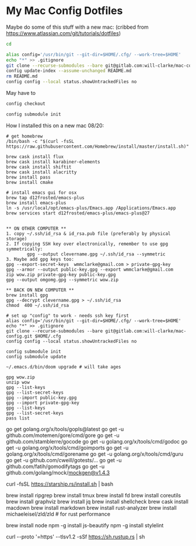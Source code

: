 My Mac Config Dotfiles
======================


Maybe do some of this stuff with a new mac:
(cribbed from https://www.atlassian.com/git/tutorials/dotfiles)

```sh
cd

alias config='/usr/bin/git --git-dir=$HOME/.cfg/ --work-tree=$HOME'
echo "*" >> .gitignore
git clone --recurse-submodules --bare git@gitlab.com:will-clarke/mac-config.git $HOME/.cfg
config update-index --assume-unchanged README.md
rm README.md
config config --local status.showUntrackedFiles no
```

May have to

```sh
config checkout

config submodule init
```


How I installed this on a new mac 08/20:

```
# get homebrew
/bin/bash -c "$(curl -fsSL https://raw.githubusercontent.com/Homebrew/install/master/install.sh)"

brew cask install flux
brew cask install karabiner-elements
brew cask install shiftit
brew cask install alacritty
brew install pass
brew install cmake

# install emacs gui for osx
brew tap d12frosted/emacs-plus
brew install emacs-plus
ln -s /usr/local/opt/emacs-plus/Emacs.app /Applications/Emacs.app
brew services start d12frosted/emacs-plus/emacs-plus@27


** ON OTHER COMPUTER **
1. copy ~/.ssh/id_rsa & id_rsa.pub file (preferably by physical storage)
2. If copying SSH key over electronically, remember to use gpg symmetrically:
        gpg --output clevername.gpg ~/.ssh/id_rsa --symmetric
3. Maybe add gpg keys too:
gpg --export-secret-keys  wmmclarke@gmail.com > private-gpg-key
gpg --armor --output public-key.gpg --export wmmclarke@gmail.com
zip wow.zip private-gpg-key public-key.gpg
gpg --output omgomg.gpg --symmetric wow.zip

** BACK ON NEW COMPUTER **
brew install gpg
gpg --decrypt clevername.gpg > ~/.ssh/id_rsa
chmod  400 ~/.ssh/id_rsa

# set up "config" to work - needs ssh key first
alias config='/usr/bin/git --git-dir=$HOME/.cfg/ --work-tree=$HOME'
echo "*" >> .gitignore
git clone --recurse-submodules --bare git@gitlab.com:will-clarke/mac-config.git $HOME/.cfg
config config --local status.showUntrackedFiles no

config submodule init
config submodule update

~/.emacs.d/bin/doom upgrade # will take ages

gpg wow.zip
unzip wow
gpg --list-keys
gpg --list-secret-keys
gpg --import public-key.gpg
gpg --import private-gpg-key
gpg --list-keys
gpg --list-secret-keys
pass list

```
go get golang.org/x/tools/gopls@latest
go get -u github.com/motemen/gore/cmd/gore
go get -u github.com/stamblerre/gocode
go get -u golang.org/x/tools/cmd/godoc
go get -u golang.org/x/tools/cmd/goimports
go get -u golang.org/x/tools/cmd/gorename
go get -u golang.org/x/tools/cmd/guru
go get -u github.com/cweill/gotests/...
go get -u github.com/fatih/gomodifytags
go get -u github.com/golang/mock/mockgen@v1.4.3


curl -fsSL https://starship.rs/install.sh | bash

brew install ripgrep
brew install tmux
brew install fd
brew install coreutils
brew install graphviz
brew install jq
brew install shellcheck
brew cask install macdown
brew install markdown
brew install rust-analyzer
brew install michaeleisel/zld/zld # for rust performance


brew install node
npm -g install js-beautify
npm -g install stylelint

curl --proto '=https' --tlsv1.2 -sSf https://sh.rustup.rs | sh
